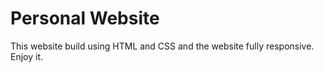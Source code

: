 # Personal Website

This website build using HTML and CSS and the website fully responsive. Enjoy it.
